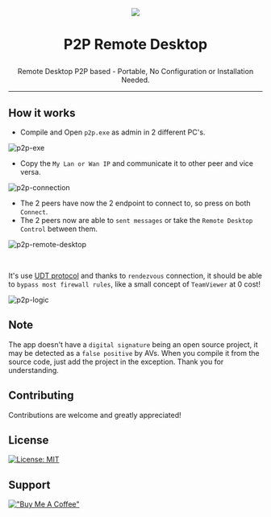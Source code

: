 <p align="center">
  <img src="ico/p2p.ico" />
</p>

# <p align="center">P2P Remote Desktop</p>

<p align="center">Remote Desktop P2P based - Portable, No Configuration or Installation Needed.</p>

<hr />

## How it works

- Compile and Open `p2p.exe` as admin in 2 different PC's.

![p2p-exe](img/p2p-exe.png)

- Copy the `My Lan or Wan IP` and communicate it to other peer and vice versa.

![p2p-connection](img/p2p-connection.png)

- The 2 peers have now the 2 endpoint to connect to, so press on both `Connect`.
- The 2 peers now are able to `sent messages` or take the `Remote Desktop Control` between them.

![p2p-remote-desktop](img/p2p-remote-desktop.png)

</br >

It's use [UDT protocol](https://en.wikipedia.org/wiki/UDP-based_Data_Transfer_Protocol)
and thanks to `rendezvous` connection, it should be able to `bypass most firewall rules`, like a small concept of `TeamViewer` at 0 cost!

![p2p-logic](img/p2p-logic.png)

## Note

The app doesn't have a `digital signature` being an open source project, it may be detected as a `false positive` by AVs. When you compile it from the source code, just add the project in the exception. Thank you for understanding.

## Contributing

Contributions are welcome and greatly appreciated!

## License

[![License: MIT](https://img.shields.io/badge/License-MIT-blue.svg?style=for-the-badge&logo=AdGuard)](LICENSE)

## Support

[!["Buy Me A Coffee"](https://www.buymeacoffee.com/assets/img/custom_images/orange_img.png)](https://www.buymeacoffee.com/mirotalk/p2p-remote-desktop-portable)
